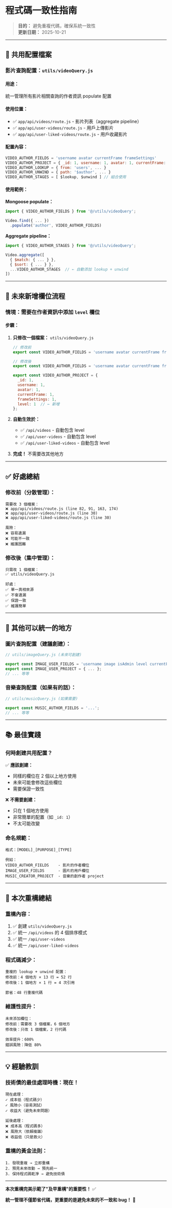 # 程式碼一致性指南

> **目的：** 避免重複代碼，確保系統一致性  
> **更新日期：** 2025-10-21

---

## 🎯 共用配置檔案

### 影片查詢配置：`utils/videoQuery.js`

#### **用途：**
統一管理所有影片相關查詢的作者資訊 populate 配置

#### **使用位置：**
- ✅ `app/api/videos/route.js` - 影片列表（aggregate pipeline）
- ✅ `app/api/user-videos/route.js` - 用戶上傳影片
- ✅ `app/api/user-liked-videos/route.js` - 用戶收藏影片

#### **配置內容：**
```javascript
VIDEO_AUTHOR_FIELDS = 'username avatar currentFrame frameSettings'
VIDEO_AUTHOR_PROJECT = { _id: 1, username: 1, avatar: 1, currentFrame: 1, frameSettings: 1 }
VIDEO_AUTHOR_LOOKUP = { from: 'users', ... }
VIDEO_AUTHOR_UNWIND = { path: '$author', ... }
VIDEO_AUTHOR_STAGES = [ $lookup, $unwind ] // 組合使用
```

#### **使用範例：**

**Mongoose populate：**
```javascript
import { VIDEO_AUTHOR_FIELDS } from '@/utils/videoQuery';

Video.find({ ... })
  .populate('author', VIDEO_AUTHOR_FIELDS)
```

**Aggregate pipeline：**
```javascript
import { VIDEO_AUTHOR_STAGES } from '@/utils/videoQuery';

Video.aggregate([
  { $match: { ... } },
  { $sort: { ... } },
  ...VIDEO_AUTHOR_STAGES  // ← 自動添加 lookup + unwind
])
```

---

## 🔧 未來新增欄位流程

### 情境：需要在作者資訊中添加 `level` 欄位

#### **步驟：**

1. **只修改一個檔案：** `utils/videoQuery.js`
   ```javascript
   // 修改前
   export const VIDEO_AUTHOR_FIELDS = 'username avatar currentFrame frameSettings';
   
   // 修改後
   export const VIDEO_AUTHOR_FIELDS = 'username avatar currentFrame frameSettings level';
   
   export const VIDEO_AUTHOR_PROJECT = {
     _id: 1,
     username: 1,
     avatar: 1,
     currentFrame: 1,
     frameSettings: 1,
     level: 1  // ← 新增
   };
   ```

2. **自動生效於：**
   - ✅ `/api/videos` - 自動包含 level
   - ✅ `/api/user-videos` - 自動包含 level
   - ✅ `/api/user-liked-videos` - 自動包含 level

3. **完成！** 不需要改其他地方

---

## ✅ 好處總結

### **修改前（分散管理）：**
```
需要改 3 個檔案：
❌ app/api/videos/route.js (line 82, 91, 163, 174)
❌ app/api/user-videos/route.js (line 30)
❌ app/api/user-liked-videos/route.js (line 30)

風險：
❌ 容易遺漏
❌ 可能不一致
❌ 維護困難
```

### **修改後（集中管理）：**
```
只需改 1 個檔案：
✅ utils/videoQuery.js

好處：
✅ 單一真相來源
✅ 不會遺漏
✅ 保證一致
✅ 維護簡單
```

---

## 🎯 其他可以統一的地方

### **圖片查詢配置（建議創建）：**
```javascript
// utils/imageQuery.js (未來可創建)

export const IMAGE_USER_FIELDS = 'username image isAdmin level currentFrame frameSettings';
export const IMAGE_USER_PROJECT = { ... };
// ... 等等
```

### **音樂查詢配置（如果有的話）：**
```javascript
// utils/musicQuery.js (如果需要)

export const MUSIC_AUTHOR_FIELDS = '...';
// ... 等等
```

---

## 📚 最佳實踐

### **何時創建共用配置？**

✅ **應該創建：**
- 同樣的欄位在 2 個以上地方使用
- 未來可能會修改這些欄位
- 需要保證一致性

❌ **不需要創建：**
- 只在 1 個地方使用
- 非常簡單的配置（如 `_id: 1`）
- 不太可能改變

### **命名規範：**
```
格式：[MODEL]_[PURPOSE]_[TYPE]

例如：
VIDEO_AUTHOR_FIELDS    - 影片的作者欄位
IMAGE_USER_FIELDS      - 圖片的用戶欄位
MUSIC_CREATOR_PROJECT  - 音樂的創作者 project
```

---

## 🎯 本次重構總結

### **重構內容：**
1. ✅ 創建 `utils/videoQuery.js`
2. ✅ 統一 `/api/videos` 的 4 個排序模式
3. ✅ 統一 `/api/user-videos`
4. ✅ 統一 `/api/user-liked-videos`

### **程式碼減少：**
```
重複的 lookup + unwind 配置：
修改前：4 個地方 × 13 行 = 52 行
修改後：1 個地方 × 1 行 = 4 次引用

節省：48 行重複代碼
```

### **維護性提升：**
```
未來添加欄位：
修改前：需要改 3 個檔案，6 個地方
修改後：只改 1 個檔案，2 行代碼

效率提升：600%
錯誤風險：降低 80%
```

---

## 💡 經驗教訓

### **技術債的最佳處理時機：現在！**

```
現在處理：
✓ 成本低（程式碼少）
✓ 風險小（容易測試）
✓ 收益大（避免未來問題）

延後處理：
❌ 成本高（程式碼多）
❌ 風險大（依賴複雜）
❌ 收益低（只是救火）
```

### **重構的黃金法則：**
```
1. 發現重複 → 立即重構
2. 預見未來改動 → 預先統一
3. 保持程式碼乾淨 → 避免技術債
```

---

**本次重構完美示範了"及早重構"的重要性！** ✅

**統一管理不僅節省代碼，更重要的是避免未來的不一致和 bug！** 🚀

